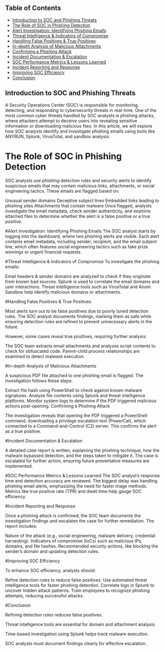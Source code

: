 ## Table of Contents
- [Introduction to SOC and Phishing Threats](#introduction-to-soc-and-phishing-threats)
- [The Role of SOC in Phishing Detection](#the-role-of-soc-in-phishing-detection)
- [Alert Investigation: Identifying Phishing Emails](#alert-investigation-identifying-phishing-emails)
- [Threat Intelligence & Indicators of Compromise](#threat-intelligence--indicators-of-compromise)
- [Handling False Positives & True Positives](#handling-false-positives--true-positives)
- [In-depth Analysis of Malicious Attachments](#in-depth-analysis-of-malicious-attachments)
- [Confirming a Phishing Attack](#confirming-a-phishing-attack)
- [Incident Documentation & Escalation](#incident-documentation--escalation)
- [SOC Performance Metrics & Lessons Learned](#soc-performance-metrics--lessons-learned)
- [Incident Reporting and Response](#incident-reporting-and-response)
- [Improving SOC Efficiency](#improving-soc-efficiency)
- [Conclusion](#conclusion)



## Introduction to SOC and Phishing Threats
A Security Operations Center (SOC) is responsible for monitoring, detecting, and responding to cybersecurity threats in real-time. One of the most common cyber threats handled by SOC analysts is phishing attacks, where attackers attempt to deceive users into revealing sensitive information or downloading malicious files. In this article, we will explore how SOC analysts identify and investigate phishing emails using tools like ANYRUN, Splunk, VirusTotal, and sandbox analysis.

# The Role of SOC in Phishing Detection
SOC analysts use phishing detection rules and security alerts to identify suspicious emails that may contain malicious links, attachments, or social engineering tactics. These emails are flagged based on:

Unusual sender domains
Deceptive subject lines
Embedded links leading to phishing sites
Attachments that contain malware
Once flagged, analysts investigate the email metadata, check sender authenticity, and examine attached files to determine whether the alert is a false positive or a true positive.

#Alert Investigation: Identifying Phishing Emails
The SOC analyst starts by logging into the dashboard, where two phishing alerts are visible. Each alert contains email metadata, including sender, recipient, and the email subject line, which often features social engineering tactics such as fake prize winnings or urgent financial requests.

#Threat Intelligence & Indicators of Compromise
To investigate the phishing emails:

Email headers & sender domains are analyzed to check if they originate from known bad sources.
Splunk is used to correlate the email domains and user interactions.
Threat intelligence tools such as VirusTotal and Anom Sandbox help identify malicious domains or attachments.

#Handling False Positives & True Positives

Most alerts turn out to be false positives due to poorly tuned detection rules. The SOC analyst documents findings, marking them as safe while ensuring detection rules are refined to prevent unnecessary alerts in the future.

However, some cases reveal true positives, requiring further analysis:

The SOC team extracts email attachments and analyzes script contents to check for obfuscated code.
Parent-child process relationships are examined to detect malware execution.

#In-depth Analysis of Malicious Attachments

A suspicious PDF file attached to one phishing email is flagged. The investigation follows these steps:

Extract file hash using PowerShell to check against known malware signatures.
Analyze file contents using Splunk and threat intelligence platforms.
Monitor system logs to determine if the PDF triggered malicious actions post-opening.
Confirming a Phishing Attack

The investigation reveals that opening the PDF triggered a PowerShell command, downloading a privilege escalation tool (PowerCat), which connected to a Command-and-Control (C2) server. This confirms the alert as a true positive.

#Incident Documentation & Escalation

A detailed case report is written, explaining the phishing technique, how the malware bypassed detection, and the steps taken to mitigate it.
The case is escalated for further action, ensuring future preventative measures are implemented.

#SOC Performance Metrics & Lessons Learned
The SOC analyst’s response time and detection accuracy are reviewed.
The biggest delay was handling phishing email alerts, emphasizing the need for faster triage methods.
Metrics like true positive rate (TPR) and dwell time help gauge SOC efficiency.

#Incident Reporting and Response

Once a phishing attack is confirmed, the SOC team documents the investigation findings and escalates the case for further remediation. The report includes:

Nature of the attack (e.g., social engineering, malware delivery, credential harvesting).
Indicators of compromise (IoCs) such as malicious IPs, domains, and file hashes.
Recommended security actions, like blocking the sender’s domain and updating detection rules.

#Improving SOC Efficiency

To enhance SOC efficiency, analysts should:

Refine detection rules to reduce false positives.
Use automated threat intelligence tools for faster phishing detection.
Correlate logs in Splunk to uncover hidden attack patterns.
Train employees to recognize phishing attempts, reducing successful attacks.

#Conclusion

Refining detection rules reduces false positives.

Threat intelligence tools are essential for domain and attachment analysis.

Time-based investigation using Splunk helps track malware execution.


SOC analysts must document findings clearly for effective escalation.
